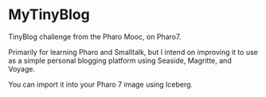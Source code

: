 # MyTinyBlog

TinyBlog challenge from the Pharo Mooc, on Pharo7.

Primarily for learning Pharo and Smalltalk, but I intend on improving it to use as a simple personal blogging platform using Seaside, Magritte, and Voyage.

You can import it into your Pharo 7 image using Iceberg.
